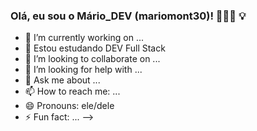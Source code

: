 ### Olá, eu sou o Mário_DEV (mariomont30)! 👨🏻‍💻 💡

- 🔭 I’m currently working on ...
- 🌱 Estou estudando DEV Full Stack
- 👯 I’m looking to collaborate on ...
- 🤔 I’m looking for help with ...
- 💬 Ask me about ...
- 📫 How to reach me: ...
- 😄 Pronouns: ele/dele
- ⚡ Fun fact: ...
-->
